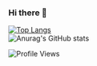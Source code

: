 ### Hi there 👋

<!--
**Florian661337/Florian661337** is a ✨ _special_ ✨ repository because its `README.md` (this file) appears on your GitHub profile.

Here are some ideas to get you started:

- 🔭 I’m currently working on ...
- 🌱 I’m currently learning ...
- 👯 I’m looking to collaborate on ...
- 🤔 I’m looking for help with ...
- 💬 Ask me about ...
- 📫 How to reach me: ...
- 😄 Pronouns: ...
- ⚡ Fun fact: ...
-->
[![Top Langs](https://github-readme-stats.vercel.app/api/top-langs/?username=Florian661337&count_private=true&include_all_commits&show_icons=true&theme=cobalt)](https://github.com/Florian661337?tab=repositories) <br>
![Anurag's GitHub stats](https://github-readme-stats.vercel.app/api?username=Florian661337&count_private=true&include_all_commits&show_icons=true&theme=cobalt) <br>

![Profile Views](https://komarev.com/ghpvc/?username=Florian6613374&style=flat-square) <br>

